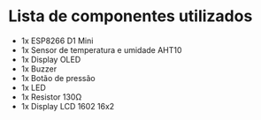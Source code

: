 # Lista de componentes utilizados

<ul>
  <li>1x ESP8266 D1 Mini</li>
  <li>1x Sensor de temperatura e umidade AHT10</li>
  <li>1x Display OLED</li>
  <li>1x Buzzer</li>
  <li>1x Botão de pressão</li>
  <li>1x LED</li>
  <li>1x Resistor 130Ω</li>
  <li>1x Display LCD 1602 16x2</li>
</ul>

#
